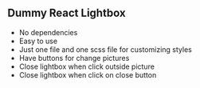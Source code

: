 ## Dummy React Lightbox

- No dependencies
- Easy to use
- Just one file and one scss file for customizing styles
- Have buttons for change pictures
- Close lightbox when click outside picture
- Close lightbox when click on close button
